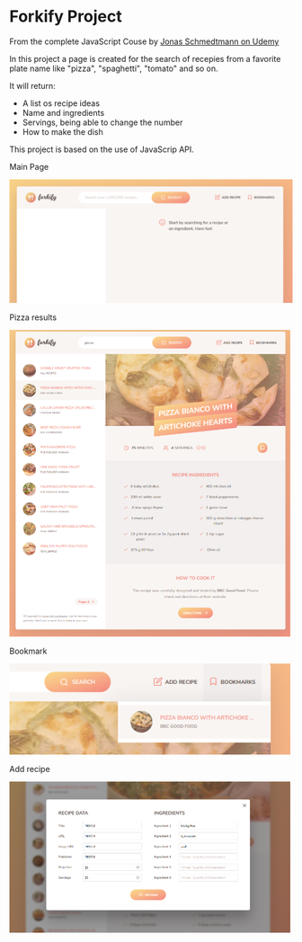 # Forkify Project

From the complete JavaScript Couse by [Jonas Schmedtmann on Udemy](https://www.udemy.com/course/the-complete-javascript-course/?couponCode=ST18MT12125)

<p>In this project a page is created for the search of recepies from a favorite plate name like "pizza", "spaghetti", "tomato" and so on.</p>
<p>It will return:</p>
<ul>
  <li>A list os recipe ideas</li>
  <li>Name and ingredients</li>
  <li>Servings, being able to change the number</li>
  <li>How to make the dish</li>
</ul>

<p>This project is based on the use of JavaScrip API.</p>

<p>Main Page</p>
<img src="./prints/main.png">
<p>Pizza results</p>
<img src="./prints/pizza.png" width="500px">

<p>Bookmark</p>
<img src="./prints/bookmark.png" width="500px">
<p>Add recipe</p>
<img src="./prints/addrecipe.png" width="500px">


